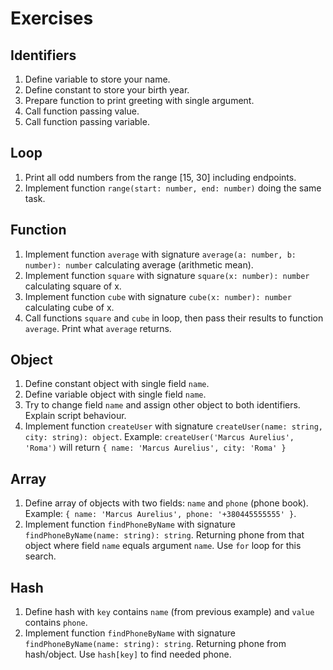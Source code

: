 # Exercises

## Identifiers

1. Define variable to store your name.
2. Define constant to store your birth year.
3. Prepare function to print greeting with single argument.
4. Call function passing value.
5. Call function passing variable.

## Loop

1. Print all odd numbers from the range [15, 30] including endpoints.
2. Implement function `range(start: number, end: number)` doing the same task.

## Function

1. Implement function `average` with signature
`average(a: number, b: number): number` calculating average (arithmetic mean).
2. Implement function `square`  with signature
`square(x: number): number` calculating square of x.
3. Implement function `cube`  with signature
`cube(x: number): number` calculating cube of x.
4. Call functions `square` and `cube` in loop, then pass their results to
function `average`. Print what `average` returns.

## Object

1. Define constant object with single field `name`.
2. Define variable object with single field `name`.
3. Try to change field `name` and assign other object to both identifiers.
Explain script behaviour.
4. Implement function `createUser` with signature
`createUser(name: string, city: string): object`. Example:
`createUser('Marcus Aurelius', 'Roma')` will return
`{ name: 'Marcus Aurelius', city: 'Roma' }`

## Array

1. Define array of objects with two fields: `name` and `phone` (phone book).
Example: `{ name: 'Marcus Aurelius', phone: '+380445555555' }`.
2. Implement function `findPhoneByName` with signature
`findPhoneByName(name: string): string`. Returning phone from that object
where field `name` equals argument `name`. Use `for` loop for this search.

## Hash

1. Define hash with `key` contains `name` (from previous example) and `value`
contains `phone`.
2. Implement function `findPhoneByName` with signature
`findPhoneByName(name: string): string`. Returning phone from hash/object.
Use `hash[key]` to find needed phone.
